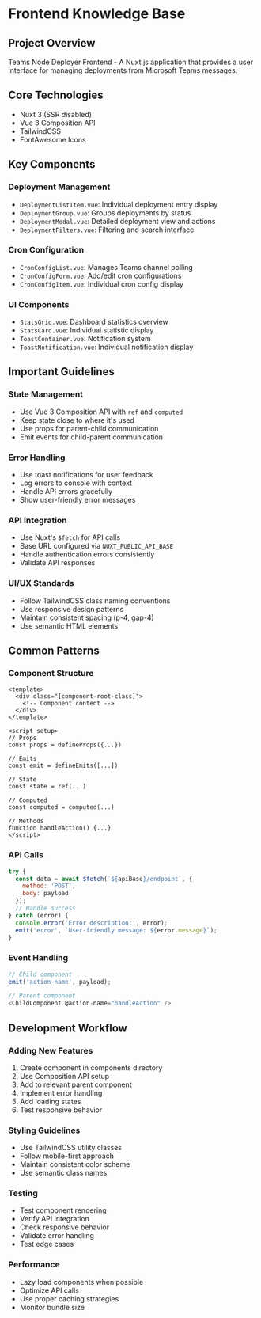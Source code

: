 # Frontend Knowledge Base

## Project Overview
Teams Node Deployer Frontend - A Nuxt.js application that provides a user interface for managing deployments from Microsoft Teams messages.

## Core Technologies
- Nuxt 3 (SSR disabled)
- Vue 3 Composition API
- TailwindCSS
- FontAwesome Icons

## Key Components

### Deployment Management
- `DeploymentListItem.vue`: Individual deployment entry display
- `DeploymentGroup.vue`: Groups deployments by status
- `DeploymentModal.vue`: Detailed deployment view and actions
- `DeploymentFilters.vue`: Filtering and search interface

### Cron Configuration
- `CronConfigList.vue`: Manages Teams channel polling
- `CronConfigForm.vue`: Add/edit cron configurations
- `CronConfigItem.vue`: Individual cron config display

### UI Components
- `StatsGrid.vue`: Dashboard statistics overview
- `StatsCard.vue`: Individual statistic display
- `ToastContainer.vue`: Notification system
- `ToastNotification.vue`: Individual notification display

## Important Guidelines

### State Management
- Use Vue 3 Composition API with `ref` and `computed`
- Keep state close to where it's used
- Use props for parent-child communication
- Emit events for child-parent communication

### Error Handling
- Use toast notifications for user feedback
- Log errors to console with context
- Handle API errors gracefully
- Show user-friendly error messages

### API Integration
- Use Nuxt's `$fetch` for API calls
- Base URL configured via `NUXT_PUBLIC_API_BASE`
- Handle authentication errors consistently
- Validate API responses

### UI/UX Standards
- Follow TailwindCSS class naming conventions
- Use responsive design patterns
- Maintain consistent spacing (p-4, gap-4)
- Use semantic HTML elements

## Common Patterns

### Component Structure
```vue
<template>
  <div class="[component-root-class]">
    <!-- Component content -->
  </div>
</template>

<script setup>
// Props
const props = defineProps({...})

// Emits
const emit = defineEmits([...])

// State
const state = ref(...)

// Computed
const computed = computed(...)

// Methods
function handleAction() {...}
</script>
```

### API Calls
```javascript
try {
  const data = await $fetch(`${apiBase}/endpoint`, {
    method: 'POST',
    body: payload
  });
  // Handle success
} catch (error) {
  console.error('Error description:', error);
  emit('error', `User-friendly message: ${error.message}`);
}
```

### Event Handling
```javascript
// Child component
emit('action-name', payload);

// Parent component
<ChildComponent @action-name="handleAction" />
```

## Development Workflow

### Adding New Features
1. Create component in components directory
2. Use Composition API setup
3. Add to relevant parent component
4. Implement error handling
5. Add loading states
6. Test responsive behavior

### Styling Guidelines
- Use TailwindCSS utility classes
- Follow mobile-first approach
- Maintain consistent color scheme
- Use semantic class names

### Testing
- Test component rendering
- Verify API integration
- Check responsive behavior
- Validate error handling
- Test edge cases

### Performance
- Lazy load components when possible
- Optimize API calls
- Use proper caching strategies
- Monitor bundle size